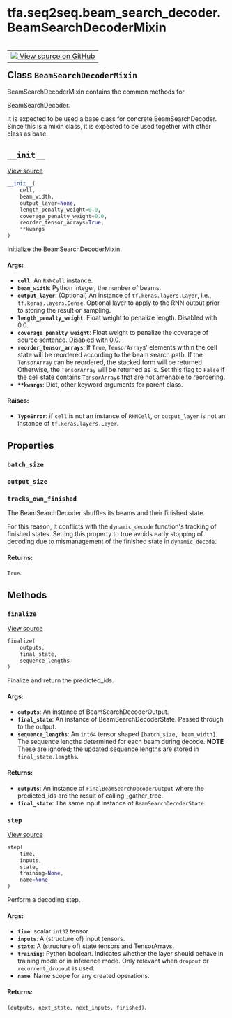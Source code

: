 <div itemscope itemtype="http://developers.google.com/ReferenceObject">
<meta itemprop="name" content="tfa.seq2seq.beam_search_decoder.BeamSearchDecoderMixin" />
<meta itemprop="path" content="Stable" />
<meta itemprop="property" content="batch_size"/>
<meta itemprop="property" content="output_size"/>
<meta itemprop="property" content="tracks_own_finished"/>
<meta itemprop="property" content="__init__"/>
<meta itemprop="property" content="finalize"/>
<meta itemprop="property" content="step"/>
</div>

# tfa.seq2seq.beam_search_decoder.BeamSearchDecoderMixin

<!-- Insert buttons and diff -->

<table class="tfo-notebook-buttons tfo-api" align="left">

<td>
  <a target="_blank" href="https://github.com/tensorflow/addons/tree/r0.7/tensorflow_addons/seq2seq/beam_search_decoder.py#L222-L572">
    <img src="https://www.tensorflow.org/images/GitHub-Mark-32px.png" />
    View source on GitHub
  </a>
</td></table>



<!-- Equality marker -->
## Class `BeamSearchDecoderMixin`

BeamSearchDecoderMixin contains the common methods for



<!-- Placeholder for "Used in" -->
BeamSearchDecoder.

It is expected to be used a base class for concrete
BeamSearchDecoder. Since this is a mixin class, it is expected to be
used together with other class as base.

<h2 id="__init__"><code>__init__</code></h2>

<a target="_blank" href="https://github.com/tensorflow/addons/tree/r0.7/tensorflow_addons/seq2seq/beam_search_decoder.py#L231-L278">View source</a>

``` python
__init__(
    cell,
    beam_width,
    output_layer=None,
    length_penalty_weight=0.0,
    coverage_penalty_weight=0.0,
    reorder_tensor_arrays=True,
    **kwargs
)
```

Initialize the BeamSearchDecoderMixin.


#### Args:


* <b>`cell`</b>: An `RNNCell` instance.
* <b>`beam_width`</b>:  Python integer, the number of beams.
* <b>`output_layer`</b>: (Optional) An instance of `tf.keras.layers.Layer`,
  i.e., `tf.keras.layers.Dense`.  Optional layer to apply to the RNN
  output prior to storing the result or sampling.
* <b>`length_penalty_weight`</b>: Float weight to penalize length. Disabled with
   0.0.
* <b>`coverage_penalty_weight`</b>: Float weight to penalize the coverage of
  source sentence. Disabled with 0.0.
* <b>`reorder_tensor_arrays`</b>: If `True`, `TensorArray`s' elements within the
  cell state will be reordered according to the beam search path. If
  the `TensorArray` can be reordered, the stacked form will be
  returned. Otherwise, the `TensorArray` will be returned as is. Set
  this flag to `False` if the cell state contains `TensorArray`s that
  are not amenable to reordering.
* <b>`**kwargs`</b>: Dict, other keyword arguments for parent class.


#### Raises:


* <b>`TypeError`</b>: if `cell` is not an instance of `RNNCell`,
  or `output_layer` is not an instance of `tf.keras.layers.Layer`.



## Properties

<h3 id="batch_size"><code>batch_size</code></h3>




<h3 id="output_size"><code>output_size</code></h3>




<h3 id="tracks_own_finished"><code>tracks_own_finished</code></h3>

The BeamSearchDecoder shuffles its beams and their finished state.

For this reason, it conflicts with the `dynamic_decode` function's
tracking of finished states.  Setting this property to true avoids
early stopping of decoding due to mismanagement of the finished state
in `dynamic_decode`.

#### Returns:

`True`.




## Methods

<h3 id="finalize"><code>finalize</code></h3>

<a target="_blank" href="https://github.com/tensorflow/addons/tree/r0.7/tensorflow_addons/seq2seq/beam_search_decoder.py#L324-L358">View source</a>

``` python
finalize(
    outputs,
    final_state,
    sequence_lengths
)
```

Finalize and return the predicted_ids.


#### Args:


* <b>`outputs`</b>: An instance of BeamSearchDecoderOutput.
* <b>`final_state`</b>: An instance of BeamSearchDecoderState. Passed through to
  the output.
* <b>`sequence_lengths`</b>: An `int64` tensor shaped
  `[batch_size, beam_width]`. The sequence lengths determined for
  each beam during decode. **NOTE** These are ignored; the updated
  sequence lengths are stored in `final_state.lengths`.


#### Returns:


* <b>`outputs`</b>: An instance of `FinalBeamSearchDecoderOutput` where the
  predicted_ids are the result of calling _gather_tree.
* <b>`final_state`</b>: The same input instance of `BeamSearchDecoderState`.

<h3 id="step"><code>step</code></h3>

<a target="_blank" href="https://github.com/tensorflow/addons/tree/r0.7/tensorflow_addons/seq2seq/beam_search_decoder.py#L514-L572">View source</a>

``` python
step(
    time,
    inputs,
    state,
    training=None,
    name=None
)
```

Perform a decoding step.


#### Args:


* <b>`time`</b>: scalar `int32` tensor.
* <b>`inputs`</b>: A (structure of) input tensors.
* <b>`state`</b>: A (structure of) state tensors and TensorArrays.
* <b>`training`</b>: Python boolean. Indicates whether the layer should
    behave in training mode or in inference mode. Only relevant
    when `dropout` or `recurrent_dropout` is used.
* <b>`name`</b>: Name scope for any created operations.


#### Returns:

`(outputs, next_state, next_inputs, finished)`.






